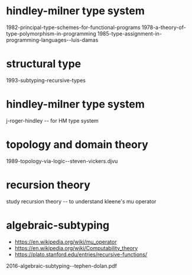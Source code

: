 # hindley-milner type system

1982-principal-type-schemes-for-functional-programs
1978-a-theory-of-type-polymorphism-in-programming
1985-type-assignment-in-programming-languages--luis-damas

# structural type

1993-subtyping-recursive-types

# hindley-milner type system

j-roger-hindley -- for HM type system

# topology and domain theory

1989-topology-via-logic--steven-vickers.djvu

# recursion theory

study recursion theory -- to understand kleene's mu operator

# algebraic-subtyping

- https://en.wikipedia.org/wiki/mu_operator
- https://en.wikipedia.org/wiki/Computability_theory
- https://plato.stanford.edu/entries/recursive-functions/

2016-algebraic-subtyping--tephen-dolan.pdf
